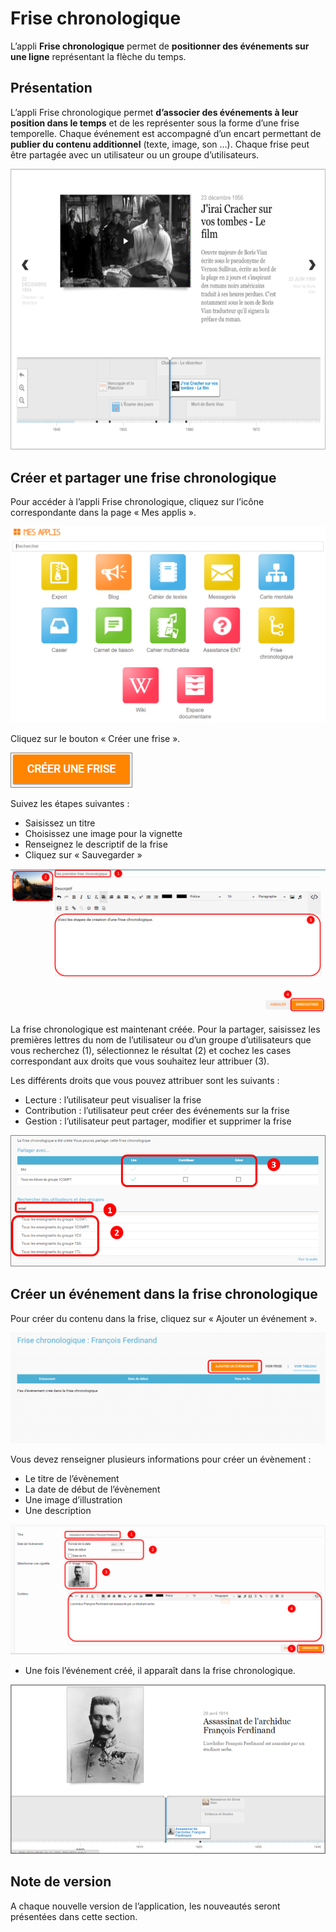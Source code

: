 # Frise chronologique

L’appli **Frise chronologique** permet de **positionner des événements sur une ligne** représentant la flèche du temps.

## Présentation

L’appli Frise chronologique permet **d’associer des événements à leur position dans le temps** et de les représenter sous la forme d’une frise temporelle. Chaque événement est accompagné d’un encart permettant de **publier du contenu additionnel** \(texte, image, son …\). Chaque frise peut être partagée avec un utilisateur ou un groupe d’utilisateurs.

![](.gitbook/assets/frise1.png)

## Créer et partager une frise chronologique

Pour accéder à l’appli Frise chronologique, cliquez sur l’icône correspondante dans la page « Mes applis ».

![](.gitbook/assets/page_mesapplis_1d.png)

Cliquez sur le bouton « Créer une frise ».

![](.gitbook/assets/f11.png)

Suivez les étapes suivantes :

* Saisissez un titre
* Choisissez une image pour la vignette
* Renseignez le descriptif de la frise
* Cliquez sur « Sauvegarder »

![](.gitbook/assets/frise_1.png)

La frise chronologique est maintenant créée. Pour la partager, saisissez les premières lettres du nom de l’utilisateur ou d’un groupe d’utilisateurs que vous recherchez \(1\), sélectionnez le résultat \(2\) et cochez les cases correspondant aux droits que vous souhaitez leur attribuer \(3\).

Les différents droits que vous pouvez attribuer sont les suivants :

* Lecture : l’utilisateur peut visualiser la frise
* Contribution : l’utilisateur peut créer des événements sur la frise
* Gestion : l’utilisateur peut partager, modifier et supprimer la frise

![](.gitbook/assets/f5.png)

## Créer un événement dans la frise chronologique

Pour créer du contenu dans la frise, cliquez sur « Ajouter un événement ».

![](.gitbook/assets/frise1-1024x361.png)

Vous devez renseigner plusieurs informations pour créer un évènement :

* Le titre de l’évènement
* La date de début de l’évènement
* Une image d’illustration
* Une description

![](.gitbook/assets/frise_21.png)

* Une fois l’événement créé, il apparaît dans la frise chronologique.

![](.gitbook/assets/f8.png)

## Note de version

A chaque nouvelle version de l’application, les nouveautés seront présentées dans cette section.

